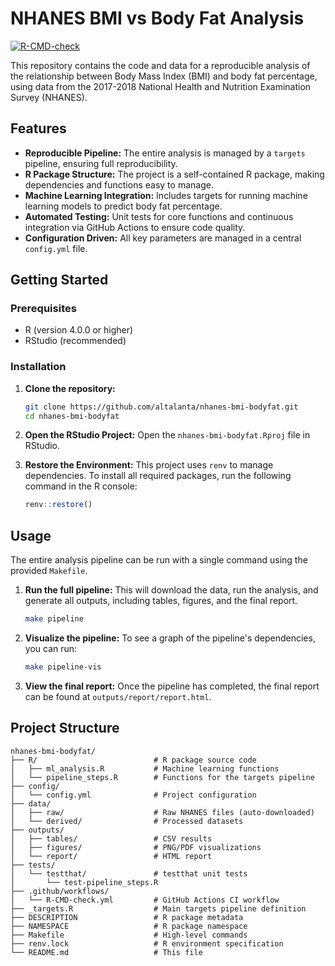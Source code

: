 # NHANES BMI vs Body Fat Analysis

[![R-CMD-check](https://github.com/altalanta/nhanes-bmi-bodyfat/actions/workflows/R-CMD-check.yml/badge.svg)](https://github.com/altalanta/nhanes-bmi-bodyfat/actions/workflows/R-CMD-check.yml)

This repository contains the code and data for a reproducible analysis of the relationship between Body Mass Index (BMI) and body fat percentage, using data from the 2017-2018 National Health and Nutrition Examination Survey (NHANES).

## Features

*   **Reproducible Pipeline:** The entire analysis is managed by a `targets` pipeline, ensuring full reproducibility.
*   **R Package Structure:** The project is a self-contained R package, making dependencies and functions easy to manage.
*   **Machine Learning Integration:** Includes targets for running machine learning models to predict body fat percentage.
*   **Automated Testing:** Unit tests for core functions and continuous integration via GitHub Actions to ensure code quality.
*   **Configuration Driven:** All key parameters are managed in a central `config.yml` file.

## Getting Started

### Prerequisites

*   R (version 4.0.0 or higher)
*   RStudio (recommended)

### Installation

1.  **Clone the repository:**
    ```bash
    git clone https://github.com/altalanta/nhanes-bmi-bodyfat.git
    cd nhanes-bmi-bodyfat
    ```

2.  **Open the RStudio Project:**
    Open the `nhanes-bmi-bodyfat.Rproj` file in RStudio.

3.  **Restore the Environment:**
    This project uses `renv` to manage dependencies. To install all required packages, run the following command in the R console:
    ```r
    renv::restore()
    ```

## Usage

The entire analysis pipeline can be run with a single command using the provided `Makefile`.

1.  **Run the full pipeline:**
    This will download the data, run the analysis, and generate all outputs, including tables, figures, and the final report.
    ```bash
    make pipeline
    ```

2.  **Visualize the pipeline:**
    To see a graph of the pipeline's dependencies, you can run:
    ```bash
    make pipeline-vis
    ```

3.  **View the final report:**
    Once the pipeline has completed, the final report can be found at `outputs/report/report.html`.

## Project Structure

```
nhanes-bmi-bodyfat/
├── R/                          # R package source code
│   ├── ml_analysis.R           # Machine learning functions
│   └── pipeline_steps.R        # Functions for the targets pipeline
├── config/
│   └── config.yml              # Project configuration
├── data/
│   ├── raw/                    # Raw NHANES files (auto-downloaded)
│   └── derived/                # Processed datasets
├── outputs/
│   ├── tables/                 # CSV results
│   ├── figures/                # PNG/PDF visualizations
│   └── report/                 # HTML report
├── tests/
│   └── testthat/               # testthat unit tests
│       └── test-pipeline_steps.R
├── .github/workflows/
│   └── R-CMD-check.yml         # GitHub Actions CI workflow
├── _targets.R                  # Main targets pipeline definition
├── DESCRIPTION                 # R package metadata
├── NAMESPACE                   # R package namespace
├── Makefile                    # High-level commands
├── renv.lock                   # R environment specification
└── README.md                   # This file
```
